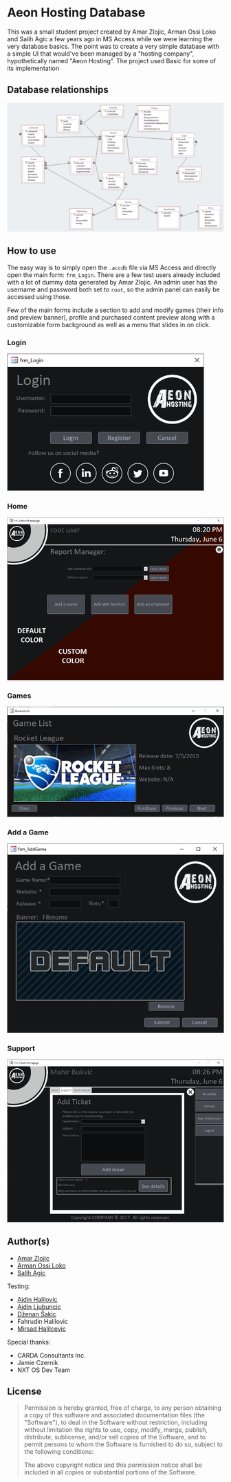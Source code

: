 # Aeon Hosting Database

This was a small student project created by Amar Zlojic, Arman Ossi Loko and Salih Agic a few years ago in MS Access while we were learning the very database basics. The point was to create a very simple database with a simple UI that would've been managed by a "hosting company", hypothetically named "Aeon Hosting". The project used Basic for some of its implementation 

## Database relationships

![](https://raw.githubusercontent.com/TheDoomKing/Aeon-Hosting/master/Hosting%20-%20Relationships.png "Relationships")

## How to use

The easy way is to simply open the `.accdb` file via MS Access and directly open the main form: `frm_Login`. There are a few test users already included with a lot of dummy data generated by Amar Zlojic. An admin user has the username and password both set to `root`, so the admin panel can easily be accessed using those.

Few of the main forms include a section to add and modify games (their info and preview banner), profile and purchased content preview along with a customizable form background as well as a menu that slides in on click.

### Login

![](https://raw.githubusercontent.com/TheDoomKing/Aeon-Hosting/master/UI%20Preview/Login.png "Login Form")

### Home

![](https://raw.githubusercontent.com/TheDoomKing/Aeon-Hosting/master/UI%20Preview/Home.png "Home panel")

### Games

![](https://raw.githubusercontent.com/TheDoomKing/Aeon-Hosting/master/UI%20Preview/Games.png "Game preview")

### Add a Game

![](https://raw.githubusercontent.com/TheDoomKing/Aeon-Hosting/master/UI%20Preview/AddGame.png "Adding a game")

### Support

![](https://raw.githubusercontent.com/TheDoomKing/Aeon-Hosting/master/UI%20Preview/Support.png "Request support") 

## Author(s)

-	[Amar Zlojic](https://www.omdbapi.com/)
-	[Arman Ossi Loko](https://github.com/TheDoomKing)
-	[Salih Agic](https://github.com/Agic98)

Testing:

-	[Ajdin Halilovic](https://github.com/AjdinHalilovic)
-	[Ajdin Ljubuncic](https://github.com/Quarterity)
-	[Dženan Šakic](https://github.com/DzenanSakic)
-	Fahrudin Halilovic
-	[Mirsad Halilcevic](https://github.com/sixaphone)

Special thanks:
-	CARDA Consultants Inc.
-	Jamie Czernik
- NXT OS Dev Team


## License

> Permission is hereby granted, free of charge, to any person obtaining a copy of this software and associated documentation files (the "Software"), to deal in the Software without restriction, including without limitation the rights to use, copy, modify, merge, publish, distribute, sublicense, and/or sell copies of the Software, and to permit persons to whom the Software is furnished to do so, subject to the following conditions:
> 
> The above copyright notice and this permission notice shall be included in all copies or substantial portions of the Software.